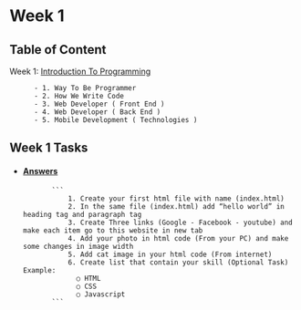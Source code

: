 # Week 1

## Table of Content

  Week 1: [Introduction To Programming](https://github.com/x39OME/Ustudy-Application-Development-Camp/tree/main/Week%201/Content)
  
      
          - 1. Way To Be Programmer
          - 2. How We Write Code
          - 3. Web Developer ( Front End )
          - 4. Web Developer ( Back End )
          - 5. Mobile Development ( Technologies )
      

## Week 1 Tasks
 - #### [Answers](https://github.com/x39OME/Ustudy-Application-Development-Camp/tree/main/Week%201/Task%201)
              ```
                  1. Create your first html file with name (index.html)
                  2. In the same file (index.html) add “hello world” in heading tag and paragraph tag
                  3. Create Three links (Google - Facebook - youtube) and make each item go to this website in new tab
                  4. Add your photo in html code (From your PC) and make some changes in image width
                  5. Add cat image in your html code (From internet)
                  6. Create list that contain your skill (Optional Task) Example:
                    ○ HTML
                    ○ CSS
                    ○ Javascript
              ```
